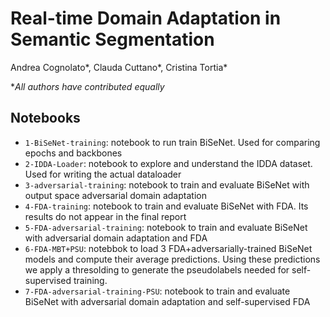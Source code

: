 # Real-time Domain Adaptation in Semantic Segmentation

Andrea Cognolato*, Clauda Cuttano*, Cristina Tortia*

\**All authors have contributed equally*

## Notebooks

- `1-BiSeNet-training`: notebook to run train BiSeNet. Used for comparing epochs and backbones
- `2-IDDA-Loader`: notebook to explore and understand the IDDA dataset. Used for writing the actual dataloader
- `3-adversarial-training`: notebook to train and evaluate BiSeNet with output space adversarial domain adaptation
- `4-FDA-training`: notebook to train and evaluate BiSeNet with FDA. Its results do not appear in the final report
- `5-FDA-adversarial-training`: notebook to train and evaluate BiSeNet with adversarial domain adaptation and FDA
- `6-FDA-MBT+PSU`: notebbok to load 3 FDA+adversarially-trained BiSeNet models and compute their average predictions. Using these predictions we apply a thresolding to generate the pseudolabels needed for self-supervised training.
- `7-FDA-adversarial-training-PSU`: notebook to train and evaluate BiSeNet with adversarial domain adaptation and self-supervised FDA
